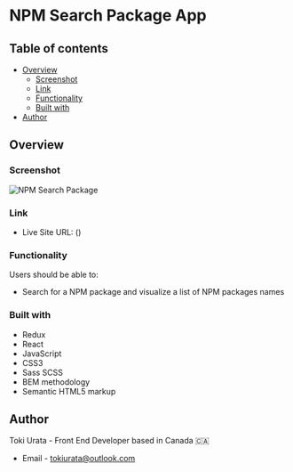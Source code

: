 # NPM Search Package App

## Table of contents

- [Overview](#overview)
  - [Screenshot](#screenshot)
  - [Link](#link)
  - [Functionality](#functionality)
  - [Built with](#built-with)
- [Author](#author)

## Overview

### Screenshot

![NPM Search Package]()

### Link

- Live Site URL: ()

### Functionality

Users should be able to:

- Search for a NPM package and visualize a list of NPM packages names

### Built with

- Redux
- React
- JavaScript
- CSS3
- Sass SCSS
- BEM methodology
- Semantic HTML5 markup

## Author

Toki Urata - Front End Developer based in Canada 🇨🇦

- Email - [tokiurata@outlook.com](mailto:tokiurata@outlook.com)
